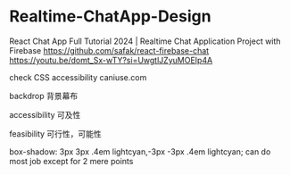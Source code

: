 # Realtime-ChatApp-Design

React Chat App Full Tutorial 2024 | Realtime Chat Application Project with Firebase
https://github.com/safak/react-firebase-chat
https://youtu.be/domt_Sx-wTY?si=UwgtlJZyuMOEIp4A

check CSS accessibility
caniuse.com

backdrop
背景幕布

accessibility
可及性

feasibility
可行性，可能性

box-shadow: 3px 3px .4em lightcyan,-3px -3px .4em lightcyan;
can do most job except for 2 mere points